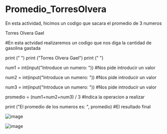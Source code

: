 # Promedio_TorresOlvera

En esta actividad, hicimos un codigo que sacara el promedio de 3 numeros

Torres Olvera Gael

#En esta actvidad realizaremos un codigo que nos diga la cantidad de gasolina gastada

print (" ") 
print ("Torres Olvera Gael") 
print (" ")

num1 = int(input("Introduce un numero: ")) #Nos pide introducir un valor

num2 = int(input("Introduce un numero: ")) #Nos pide introducir un valor

num3 = int(input("Introduce un numero: ")) #Nos pide introducir un valor

promedio = (num1+num2+num3) / 3 #Indica la operacion a realizar

print ("El promedio de los numeros es: ", promedio) #El resultado final


![image](https://github.com/user-attachments/assets/5bc0bae3-d45e-44a1-8402-d894aa5509aa)

![image](https://github.com/user-attachments/assets/c603ae4b-654c-4aeb-af44-f3bce36d4d9b)
